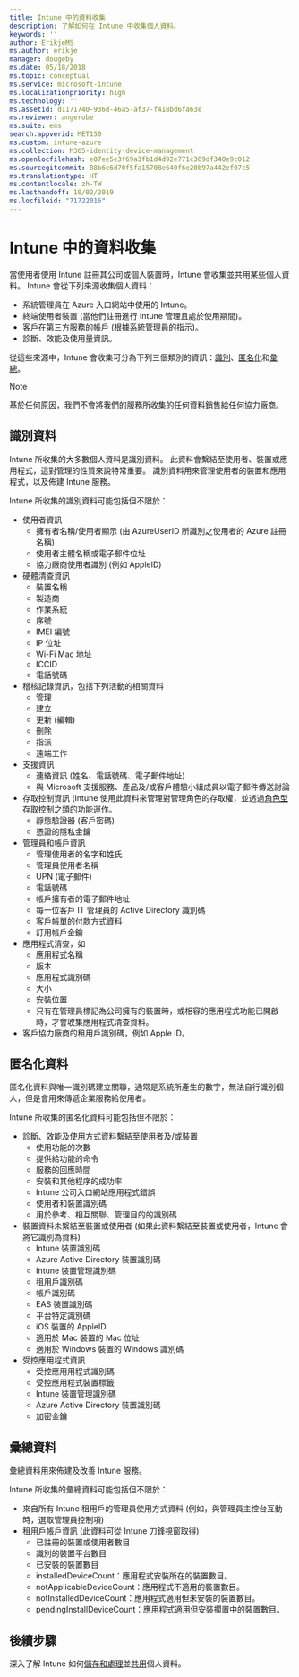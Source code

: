```yaml
---
title: Intune 中的資料收集
description: 了解如何在 Intune 中收集個人資料。
keywords: ''
author: ErikjeMS
ms.author: erikje
manager: dougeby
ms.date: 05/18/2018
ms.topic: conceptual
ms.service: microsoft-intune
ms.localizationpriority: high
ms.technology: ''
ms.assetid: d1171740-936d-46a5-af37-f418bd6fa63e
ms.reviewer: angerobe
ms.suite: ems
search.appverid: MET150
ms.custom: intune-azure
ms.collection: M365-identity-device-management
ms.openlocfilehash: e07ee5e3f69a3fb1d4d92e771c389df340e9c012
ms.sourcegitcommit: 88b6e6d70f5fa15708e640f6e20b97a442ef07c5
ms.translationtype: HT
ms.contentlocale: zh-TW
ms.lasthandoff: 10/02/2019
ms.locfileid: "71722016"
---
```

# <a name="data-collection-in-intune"></a>Intune 中的資料收集

當使用者使用 Intune 註冊其公司或個人裝置時，Intune 會收集並共用某些個人資料。 Intune 會從下列來源收集個人資料：

- 系統管理員在 Azure 入口網站中使用的 Intune。
- 終端使用者裝置 (當他們註冊進行 Intune 管理且處於使用期間)。
- 客戶在第三方服務的帳戶 (根據系統管理員的指示)。
- 診斷、效能及使用量資訊。

從這些來源中，Intune 會收集可分為下列三個類別的資訊：[識別](#identified-data)、[匿名化](#pseudonymized-data)和[彙總](#aggregated-data)。

> [!NOTE]
> 基於任何原因，我們不會將我們的服務所收集的任何資料銷售給任何協力廠商。

## <a name="identified-data"></a>識別資料

Intune 所收集的大多數個人資料是識別資料。 此資料會繫結至使用者、裝置或應用程式，這對管理的性質來說特常重要。 識別資料用來管理使用者的裝置和應用程式，以及佈建 Intune 服務。

Intune 所收集的識別資料可能包括但不限於： 

- 使用者資訊
  - 擁有者名稱/使用者顯示 (由 AzureUserID 所識別之使用者的 Azure 註冊名稱)
  - 使用者主體名稱或電子郵件位址
  - 協力廠商使用者識別 (例如 AppleID)
- 硬體清查資訊
  - 裝置名稱
  - 製造商
  - 作業系統
  - 序號
  - IMEI 編號
  - IP 位址
  - Wi-Fi Mac 地址
  - ICCID
  - 電話號碼
- 稽核記錄資訊，包括下列活動的相關資料
  - 管理
  - 建立
  - 更新 (編輯)
  - 刪除
  - 指派
  - 遠端工作
- 支援資訊
  - 連絡資訊 (姓名、電話號碼、電子郵件地址)
  - 與 Microsoft 支援服務、產品及/或客戶體驗小組成員以電子郵件傳送討論
- 存取控制資訊 (Intune 使用此資料來管理對管理角色的存取權，並透過[角色型存取控制](../fundamentals/role-based-access-control.md)之類的功能運作。
  - 靜態驗證器 (客戶密碼)
  - 憑證的隱私金鑰 
- 管理員和帳戶資訊
  - 管理使用者的名字和姓氏
  - 管理員使用者名稱
  - UPN (電子郵件)
  - 電話號碼
  - 帳戶擁有者的電子郵件地址
  - 每一位客戶 IT 管理員的 Active Directory 識別碼
  - 客戶帳單的付款方式資料
  - 訂用帳戶金鑰
- 應用程式清查，如
  - 應用程式名稱
  - 版本
  - 應用程式識別碼
  - 大小
  - 安裝位置
  - 只有在管理員標記為公司擁有的裝置時，或相容的應用程式功能已開啟時，才會收集應用程式清查資料。  
- 客戶協力廠商的租用戶識別碼，例如 Apple ID。 

## <a name="pseudonymized-data"></a>匿名化資料

匿名化資料與唯一識別碼建立關聯，通常是系統所產生的數字，無法自行識別個人，但是會用來傳遞企業服務給使用者。 

Intune 所收集的匿名化資料可能包括但不限於： 

- 診斷、效能及使用方式資料繫結至使用者及/或裝置
  - 使用功能的次數
  - 提供給功能的命令
  - 服務的回應時間
  - 安裝和其他程序的成功率
  - Intune 公司入口網站應用程式錯誤
  - 使用者和裝置識別碼
  - 用於參考、相互關聯、管理目的的識別碼 
- 裝置資料未繫結至裝置或使用者 (如果此資料繫結至裝置或使用者，Intune 會將它識別為資料)
  - Intune 裝置識別碼
  - Azure Active Directory 裝置識別碼
  - Intune 裝置管理識別碼
  - 租用戶識別碼
  - 帳戶識別碼
  - EAS 裝置識別碼
  - 平台特定識別碼
  - iOS 裝置的 AppleID
  - 適用於 Mac 裝置的 Mac 位址
  - 適用於 Windows 裝置的 Windows 識別碼
- 受控應用程式資訊
  - 受控應用用程式識別碼
  - 受控應用程式裝置標籤
  - Intune 裝置管理識別碼
  - Azure Active Directory 裝置識別碼
  - 加密金鑰

## <a name="aggregated-data"></a>彙總資料

彙總資料用來佈建及改善 Intune 服務。 

Intune 所收集的彙總資料可能包括但不限於： 

- 來自所有 Intune 租用戶的管理員使用方式資料 (例如，與管理員主控台互動時，選取管理員控制項)
- 租用戶帳戶資訊 (此資料可從 Intune 刀鋒視窗取得)
  - 已註冊的裝置或使用者數目
  - 識別的裝置平台數目  
  - 已安裝的裝置數目
  - installedDeviceCount：應用程式安裝所在的裝置數目。
  - notApplicableDeviceCount：應用程式不適用的裝置數目。
  - notInstalledDeviceCount：應用程式適用但未安裝的裝置數目。
  - pendingInstallDeviceCount：應用程式適用但安裝擱置中的裝置數目。

## <a name="next-steps"></a>後續步驟

深入了解 Intune 如何[儲存和處理](privacy-data-store-process.md)並[共用](privacy-data-secure-share.md)個人資料。 
